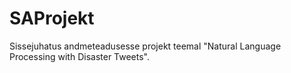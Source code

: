 # SAProjekt
Sissejuhatus andmeteadusesse projekt teemal "Natural Language Processing with Disaster Tweets".
